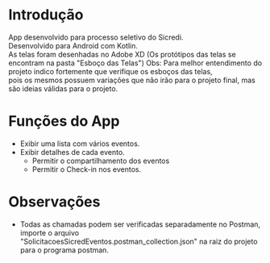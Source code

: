 # Introdução

<p>
  App desenvolvido para processo seletivo do Sicredi.<br>
  Desenvolvido para Android com Kotlin.<br>
  As telas foram desenhadas no Adobe XD (Os protótipos das telas se encontram na pasta "Esboço das Telas") 
    Obs: Para melhor entendimento do projeto indico fortemente que verifique os esboços das telas, <br>
    pois os mesmos possuem variações que não irão para o projeto final, mas são ideias válidas para o projeto.
</p>

# Funções do App

* Exibir uma lista com vários eventos.
* Exibir detalhes de cada evento.
  * Permitir o compartilhamento dos eventos
  * Permitir o Check-in nos eventos.

# Observações

* Todas as chamadas podem ser verificadas separadamente no Postman, importe o arquivo <br>
"SolicitacoesSicredEventos.postman_collection.json" na raiz do projeto para o programa postman.